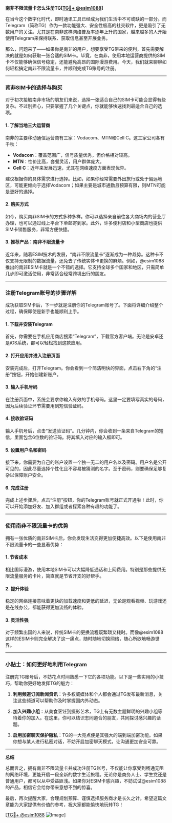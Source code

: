 **南非不限流量卡怎么注册TG[[TG💪+ @esim1088](https://t.me/s/esim1088)]**

在当今这个数字化时代，即时通讯工具已经成为我们生活中不可或缺的一部分。而Telegram（简称TG）作为一款功能强大、安全性极高的社交软件，更是吸引了无数用户的关注。尤其是在南非这样网络普及率逐年上升的国家，越来越多的人开始使用Telegram来保持联系、获取信息甚至开展业务。

那么，问题来了——如果你是南非的用户，想要享受TG带来的便利，首先需要解决的就是如何获取一张合适的SIM卡。毕竟，在南非，使用本地运营商提供的SIM卡不仅能够确保信号稳定，还能避免高昂的国际漫游费用。今天，我们就来聊聊如何轻松搞定南非不限流量卡，并顺利完成TG账号的注册。

---

### 南非SIM卡的选择与购买

对于初次接触南非市场的朋友们来说，选择一张适合自己的SIM卡可能会显得有些复杂。不过别担心，只要掌握了几个关键点，你就能够快速找到最适合自己的选项。

#### 1. **了解当地三大运营商**
南非的主要移动通信运营商有三家：Vodacom、MTN和Cell C。这三家公司各有千秋：
- **Vodacom**：覆盖范围广，信号质量优秀，但价格相对较高。
- **MTN**：性价比高，套餐灵活，用户群体庞大。
- **Cell C**：近年来发展迅速，尤其在网络速度方面表现优异。

建议根据你的具体需求进行选择。比如，如果你经常需要外出旅行或处于偏远地区，可能更倾向于选择Vodacom；如果主要是城市通勤且预算有限，则MTN可能是更好的选择。

#### 2. **购买方式**
如今，购买南非SIM卡的方式多种多样。你可以选择亲自前往各大商场内的营业厅办理，也可以通过线上平台下单邮寄到家。此外，许多便利店和小型商店也提供SIM卡销售服务，非常方便快捷。

#### 3. **推荐产品：南非不限流量卡**
近年来，随着ESIM技术的发展，“南非不限流量卡”逐渐成为一种趋势。这种卡不仅支持无限制的数据流量，还免去了传统实体卡更换的麻烦。例如，@esim1088推出的南非ESIM卡就是一个不错的选择。它支持全球多个国家和地区，只需简单几步即可激活使用，非常适合经常跨境出行的朋友。

---

### 注册Telegram账号的步骤详解

成功获取SIM卡后，下一步就是注册你的Telegram账号了。下面将详细介绍整个过程，确保即使是新手也能顺利上手。

#### 1. **下载并安装Telegram**
首先，你需要在手机应用商店搜索“Telegram”，下载官方客户端。无论是安卓还是iOS系统，都可以轻松找到这款应用。

#### 2. **打开应用并进入注册页面**
安装完成后，打开Telegram。你会看到一个简洁明快的界面，点击右下角的“注册”按钮，开始创建新账户。

#### 3. **输入手机号码**
在注册页面中，系统会要求你输入有效的手机号码。这里一定要填写真实的号码，因为后续验证环节需要用到短信验证码。

#### 4. **接收验证码**
输入手机号后，点击“发送验证码”。几分钟内，你会收到一条来自Telegram的短信，里面包含6位数的验证码。将其填入对应的输入框即可。

#### 5. **设置用户名和密码**
接下来，你需要为自己的账户设置一个独一无二的用户名以及密码。用户名是公开可见的，因此尽量选择个性化且不容易被猜测的名字。至于密码，则要确保足够复杂以保障账户安全。

#### 6. **完成注册**
完成上述步骤后，点击“注册”按钮，你的Telegram账号就正式开通啦！此时，你可以开始添加好友、加入群组或者探索各种有趣的功能了。

---

### 使用南非不限流量卡的优势

拥有一张优质的南非SIM卡后，你会发现生活变得更加便捷高效。以下是使用南非不限流量卡的一些显著优势：

#### 1. **节省成本**
相比国际漫游，使用本地SIM卡可以大幅降低通话和上网费用。特别是那些提供无限流量服务的卡片，简直就是节省开支的好帮手。

#### 2. **提升体验**
稳定的网络连接意味着更快的加载速度和更低的延迟，无论是观看视频、玩游戏还是在线办公，都能获得更加流畅的体验。

#### 3. **灵活性强**
对于频繁出国的人来说，传统SIM卡的更换流程既繁琐又耗时。而像@esim1088这样的ESIM卡则完全解决了这一痛点，随时随地切换网络，随心所欲地畅游世界。

---

### 小贴士：如何更好地利用Telegram

注册完TG账号后，不妨花点时间熟悉一下它的各项功能。以下是一些实用的小技巧，帮助你更好地发挥TG的魅力：

1. **利用频道订阅新闻资讯**：许多权威媒体和个人都会通过TG发布最新消息，关注这些频道可以帮助你及时掌握国内外动态。
   
2. **加入兴趣小组**：从美食烹饪到摄影艺术，TG上有无数主题鲜明的兴趣小组等待着你的加入。在这里，你可以结识志同道合的朋友，共同探讨感兴趣的话题。

3. **启用加密聊天保护隐私**：TG的一大亮点便是其强大的端到端加密功能。如果你想与某人进行私密对话，不妨开启加密聊天模式，让沟通更加安全可靠。

---

**总结**

总而言之，拥有南非不限流量卡并成功注册TG账号，不仅能让你享受到畅通无阻的网络环境，更能开启一段全新的数字生活旅程。无论你是商务人士、学生党还是普通用户，都可以从中受益匪浅。如果你对ESIM卡感兴趣，不妨试试@esim1088的产品，相信它会给你带来意想不到的惊喜。

最后，再次提醒大家，合理规划预算、谨慎选择服务商才是长久之计。希望这篇文章能为大家提供有价值的参考，祝大家都能愉快地玩转TG！

[[TG💪+ @esim1088](https://t.me/s/esim1088) ![Image](https://i.postimg.cc/4NQfJmqS/Snipaste-2025-05-13-00-14-12.png)]